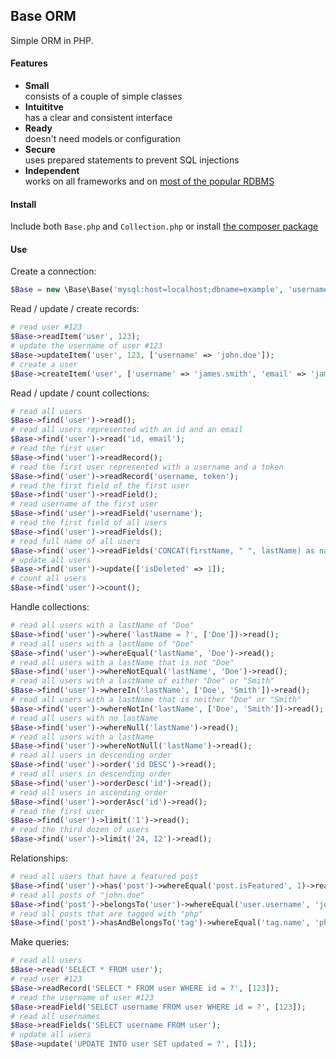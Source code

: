 ## Base ORM

Simple ORM in PHP.

#### Features

- __Small__  
  consists of a couple of simple classes
- __Intuititve__  
  has a clear and consistent interface
- __Ready__  
  doesn't need models or configuration
- __Secure__  
  uses prepared statements to prevent SQL injections
- __Independent__  
  works on all frameworks and on [most of the popular RDBMS](http://php.net/manual/en/pdo.drivers.php)

#### Install

Include both `Base.php` and `Collection.php` or install [the composer package](https://packagist.org/packages/erusev/base)

#### Use

Create a connection:
```php
$Base = new \Base\Base('mysql:host=localhost;dbname=example', 'username', 'password');
```

Read / update / create records:
```php
# read user #123
$Base->readItem('user', 123);
# update the username of user #123
$Base->updateItem('user', 123, ['username' => 'john.doe']);
# create a user
$Base->createItem('user', ['username' => 'james.smith', 'email' => 'james@example.com']);
```

Read / update / count collections:
```php
# read all users
$Base->find('user')->read();
# read all users represented with an id and an email
$Base->find('user')->read('id, email');
# read the first user
$Base->find('user')->readRecord();
# read the first user represented with a username and a token
$Base->find('user')->readRecord('username, token');
# read the first field of the first user
$Base->find('user')->readField();
# read username of the first user
$Base->find('user')->readField('username');
# read the first field of all users
$Base->find('user')->readFields();
# read full name of all users
$Base->find('user')->readFields('CONCAT(firstName, " ", lastName) as name');
# update all users
$Base->find('user')->update(['isDeleted' => 1]);
# count all users
$Base->find('user')->count();
```

Handle collections:
```php
# read all users with a lastName of "Doe"
$Base->find('user')->where('lastName = ?', ['Doe'])->read();
# read all users with a lastName of "Doe"
$Base->find('user')->whereEqual('lastName', 'Doe')->read();
# read all users with a lastName that is not "Doe"
$Base->find('user')->whereNotEqual('lastName', 'Doe')->read();
# read all users with a lastName of either "Doe" or "Smith"
$Base->find('user')->whereIn('lastName', ['Doe', 'Smith'])->read();
# read all users with a lastName that is neither "Doe" or "Smith"
$Base->find('user')->whereNotIn('lastName', ['Doe', 'Smith'])->read();
# read all users with no lastName
$Base->find('user')->whereNull('lastName')->read();
# read all users with a lastName
$Base->find('user')->whereNotNull('lastName')->read();
# read all users in descending order
$Base->find('user')->order('id DESC')->read();
# read all users in descending order
$Base->find('user')->orderDesc('id')->read();
# read all users in ascending order
$Base->find('user')->orderAsc('id')->read();
# read the first user
$Base->find('user')->limit('1')->read();
# read the third dozen of users
$Base->find('user')->limit('24, 12')->read();
```

Relationships:
```php
# read all users that have a featured post
$Base->find('user')->has('post')->whereEqual('post.isFeatured', 1)->read();
# read all posts of "john.doe"
$Base->find('post')->belongsTo('user')->whereEqual('user.username', 'john.doe')->read();
# read all posts that are tagged with "php"
$Base->find('post')->hasAndBelongsTo('tag')->whereEqual('tag.name', 'php')->read();
```

Make queries:
```php
# read all users
$Base->read('SELECT * FROM user');
# read user #123
$Base->readRecord('SELECT * FROM user WHERE id = ?', [123]);
# read the username of user #123
$Base->readField('SELECT username FROM user WHERE id = ?', [123]);
# read all usernames
$Base->readFields('SELECT username FROM user');
# update all users
$Base->update('UPDATE INTO user SET updated = ?', [1]);
```
